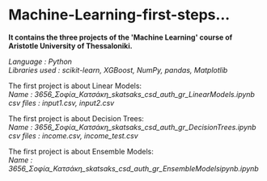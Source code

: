 # Machine-Learning-first-steps...

**It contains the three projects of the 'Machine Learning' course of Aristotle University of Thessaloniki.**

*Language : Python*\
*Libraries used : scikit-learn, XGBoost, NumPy, pandas, Matplotlib*

The first project is about Linear Models:\
*Name : 3656_Σοφία_Κατσάκη_skatsaks_csd_auth_gr_LinearModels.ipynb*
*csv files : input1.csv, input2.csv*

The first project is about Decision Trees:\
*Name : 3656_Σοφία_Κατσάκη_skatsaks_csd_auth_gr_DecisionTrees.ipynb*
*csv files : income.csv, income_test.csv*

The first project is about Ensemble Models:\
*Name : 3656_Σοφία_Κατσάκη_skatsaks_csd_auth_gr_EnsembleModelsipynb.ipynb*


